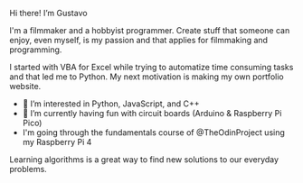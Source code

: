 Hi there! I’m Gustavo

<!---links--->

I'm a filmmaker and a hobbyist programmer. Create stuff that someone can enjoy, even myself, is my passion and that applies for filmmaking and programming.

I started with VBA for Excel while trying to automatize time consuming tasks and that led me to Python. My next motivation is making my own portfolio website.

- 👀 I’m interested in Python, JavaScript, and C++
- 🌱 I’m currently having fun with circuit boards (Arduino & Raspberry Pi Pico)
- I'm going through the fundamentals course of @TheOdinProject using my Raspberry Pi 4

Learning algorithms is a great way to find new solutions to our everyday problems.

<!---
intGus/intGus is a ✨ special ✨ repository because its `README.md` (this file) appears on your GitHub profile.
You can click the Preview link to take a look at your changes.
--->

